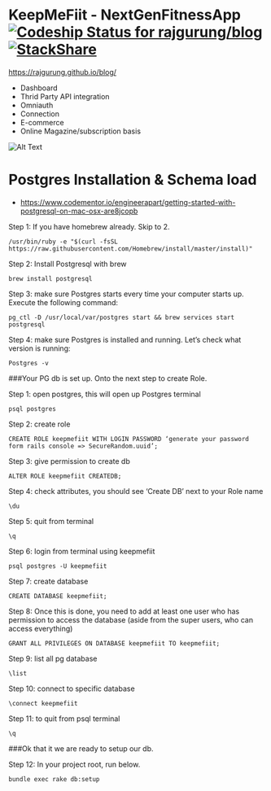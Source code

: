 # KeepMeFiit - NextGenFitnessApp [![Codeship Status for rajgurung/blog](https://app.codeship.com/projects/ad73a930-cb69-0134-0ef4-56c43863b4c3/status?branch=master)](https://app.codeship.com/projects/199882) [![StackShare](https://img.shields.io/badge/tech-stack-0690fa.svg?style=flat)](https://stackshare.io/rajgurung/keepmefiit)

https://rajgurung.github.io/blog/

- Dashboard
- Thrid Party API integration
- Omniauth
- Connection
- E-commerce
- Online Magazine/subscription basis

![Alt Text](https://github.com/rajgurung/blog/blob/master/app/assets/images/Screen%20Shot%202017-02-07%20at%2013.17.51.png?raw=true)

# Postgres Installation & Schema load
- https://www.codementor.io/engineerapart/getting-started-with-postgresql-on-mac-osx-are8jcopb

Step 1: If you have homebrew already. Skip to 2.
```
/usr/bin/ruby -e "$(curl -fsSL https://raw.githubusercontent.com/Homebrew/install/master/install)"
```

Step 2: Install Postgresql with brew 
```
brew install postgresql
```


Step 3: make sure Postgres starts every time your computer starts up. Execute the following command:
```
pg_ctl -D /usr/local/var/postgres start && brew services start postgresql
```


Step 4: make sure Postgres is installed and running. Let’s check what version is running:
```
Postgres -v
```


###Your PG db is set up. Onto the next step to create Role.


Step 1: open postgres, this will open up Postgres terminal
```
psql postgres
```

Step 2: create role
```
CREATE ROLE keepmefiit WITH LOGIN PASSWORD ‘generate your password form rails console => SecureRandom.uuid’;
```

Step 3: give permission to create db
```
ALTER ROLE keepmefiit CREATEDB;
```


Step 4: check attributes, you should see ‘Create DB’ next to your Role name
```
\du
```


Step 5: quit from terminal
```
\q 
```

Step 6: login from terminal using keepmefiit
```
psql postgres -U keepmefiit
```

Step 7: create database
```
CREATE DATABASE keepmefiit;
```

Step 8: Once this is done, you need to add at least one user who has permission to access the database (aside from the super users, who can access everything)

```
GRANT ALL PRIVILEGES ON DATABASE keepmefiit TO keepmefiit;
```

Step 9: list all pg database
```
\list
```


Step 10: connect to specific database

```
\connect keepmefiit
```


Step 11: to quit from psql terminal
```
\q
``` 

###Ok that it we are ready to setup our db.

Step 12: In your project root, run below.
```
bundle exec rake db:setup
```
